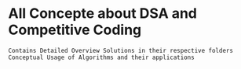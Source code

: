# All Concepte about DSA and Competitive Coding
    Contains Detailed Overview Solutions in their respective folders
    Conceptual Usage of Algorithms and their applications
